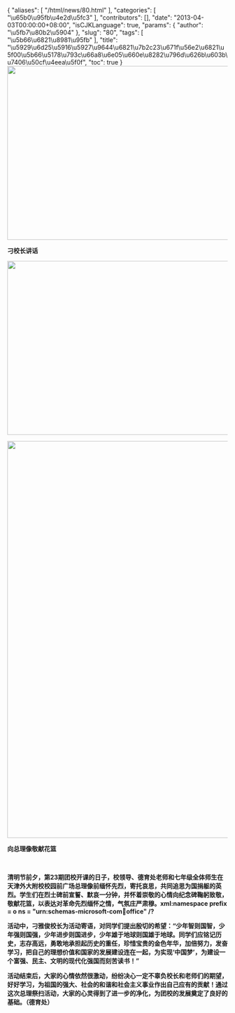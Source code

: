 {
    "aliases": [
        "/html/news/80.html"
    ],
    "categories": [
        "\u65b0\u95fb\u4e2d\u5fc3"
    ],
    "contributors": [],
    "date": "2013-04-03T00:00:00+08:00",
    "isCJKLanguage": true,
    "params": {
        "author": "\u5fb7\u80b2\u5904"
    },
    "slug": "80",
    "tags": [
        "\u5b66\u6821\u8981\u95fb"
    ],
    "title": "\u5929\u6d25\u5916\u5927\u9644\u6821\u7b2c23\u671f\u56e2\u6821\u5f00\u5b66\u5178\u793c\u66a8\u6e05\u660e\u8282\u796d\u626b\u603b\u7406\u50cf\u4eea\u5f0f",
    "toc": true
}
**<img
    src="https://cdn.tfls.online/mirror/full/dda29decb98685ea7f4ad36a2908fba2b5615b1a.jpg"
    style="display:block;margin-left:auto;margin-right:auto;"
    decoding="async"
    fetchpriority="auto"
    loading="lazy"
    height="397"
    width="600"
/>**

**刁校长讲话**

**<img
    src="https://cdn.tfls.online/mirror/full/76ccf53d27fae06f5c37074c8585f877f4e882f0.jpg"
    style="display:block;margin-left:auto;margin-right:auto;"
    decoding="async"
    fetchpriority="auto"
    loading="lazy"
    height="397"
    width="600"
/>**

**<img
    src="https://cdn.tfls.online/mirror/full/a80beb6948ed379e7824b837b1b1ea76ee424b65.jpg"
    style="display:block;margin-left:auto;margin-right:auto;"
    decoding="async"
    fetchpriority="auto"
    loading="lazy"
    height="906"
    width="600"
/>**

**向总理像敬献花篮**

 

**清明节前夕，第23期团校开课的日子，校领导、德育处老师和七年级全体师生在天津外大附校校园前广场总理像前缅怀先烈，寄托哀思，共同追思为国捐躯的英烈。学生们在烈士碑前宣誓、默哀一分钟，并怀着崇敬的心情向纪念碑鞠躬致敬，敬献花篮，以表达对革命先烈缅怀之情，气氛庄严肃穆。xml:namespace prefix = o ns = "urn:schemas-microsoft-com:office:office" /?**

**活动中，刁雅俊校长为活动寄语，对同学们提出殷切的希望：“少年智则国智，少年强则国强，少年进步则国进步，少年雄于地球则国雄于地球。同学们应铭记历史，志存高远，勇敢地承担起历史的重任，珍惜宝贵的金色年华，加倍努力，发奋学习，把自己的理想价值和国家的发展建设连在一起，为实现‘中国梦’，为建设一个富强、民主、文明的现代化强国而刻苦读书！”**

**活动结束后，大家的心情依然很激动，纷纷决心一定不辜负校长和老师们的期望，好好学习，为祖国的强大、社会的和谐和社会主义事业作出自己应有的贡献！通过这次总理祭扫活动，大家的心灵得到了进一步的净化，为团校的发展奠定了良好的基础。（德育处）**

